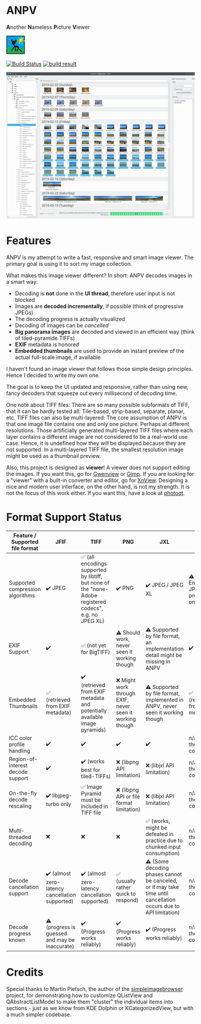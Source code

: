 # ANPV

**A**nother **N**ameless **P**icture **V**iewer

<img src="images/ANPV.png" height="50" alt="ANPV Icon">

[![Build Status](https://dev.azure.com/tommbrt/tommbrt/_apis/build/status/derselbst.ANPV?branchName=master)](https://dev.azure.com/tommbrt/tommbrt/_build/latest?definitionId=7&branchName=master)
[![build result](https://build.opensuse.org/projects/home:derselbst/packages/anpv/badge.svg?type=percent)](https://build.opensuse.org/package/show/home:derselbst/anpv)

![ANPV Screenshot](ANPV.png)

# Features

ANPV is my attempt to write a fast, responsive and smart image viewer. The primary goal is using it to sort my image collection.

What makes this image viewer different? In short: ANPV decodes images in a smart way:

* Decoding is **not** done in the **UI thread**, therefore user input is not blocked
* Images are **decoded incrementally**, if possible (think of progressive JPEGs)
* The decoding progress is actually visualized
* Decoding of images can be *cancelled*
* **Big panorama images** are decoded and viewed in an efficient way (think of tiled-pyramide TIFFs)
* **EXIF** metadata is honored
* **Embedded thumbnails** are used to provide an instant preview of the actual full-scale image, if available

I haven't found an image viewer that follows those simple design principles. Hence I decided to write my own one.

The goal is to keep the UI updated and responsive, rather than using new, fancy decoders that squeeze out every millisecond of decoding time. 

One note about TIFF files: There are so many possible subformats of TIFF, that it can be hardly tested all: Tile-based, strip-based, separate, planar, etc. TIFF files can also be multi-layered: The core assumption of ANPV is that one image file contains one and only one picture. Perhaps at different resolutions. Those artificially generated multi-layered TIFF files where each layer contains a different image are not considered to be a real-world use case. Hence, it is undefined how they will be displayed because they are not supported. In a multi-layered TIFF file, the smallest resolution image might be used as a thumbnail preview.

Also, this project is designed as **viewer**! A viewer does not support editing the images. If you want this, go for [Gwenview](https://userbase.kde.org/Gwenview) or [Gimp](https://www.gimp.org/).  If you are looking for a "viewer" with a built-in converter and editor, go for [XnView](https://www.xnview.com/en/). Designing a nice and modern user interface, on the other hand, is not my strength. It is not the focus of this work either. If you want this, have a look at [photoqt](https://photoqt.org/).

# Format Support Status

| Feature / Supported file format | JFIF | TIFF | PNG | JXL | RAWs |
|---|---|---|---|---|---|
| Supported compression algorithms | ✔️ JPEG | ✅ (all encodings supported by libtiff, but none of the "none-Adobe registered codecs", e.g. no JPEG XL) | ✔️ PNG | ✔️ JPEG / JPEG XL | ⚠️ Embedded JPEG previews only! | 
| EXIF Support |  ✔️ | ✅ (not yet for BigTIFF) | ⚠️ Should work, never seen it working though | ⚠️ Supported by file format, an implementation detail might be missing in ANPV | ✔️
| Embedded Thumbnails |  ✅ (retrieved from EXIF metadata) | ✔️ (retrieved from EXIF metadata and potentially available image pyramids) | ❌ Might work through EXIF, never seen it working though | ⚠️ Supported by file format, implemented in ANPV, never seen it working though | ✅ (retrieved from EXIF metadata) |
| ICC color profile handling | ✔️ | ✔️ | ✔️ | ✔️ | n/a, check the JFIF column |
| Region-of-interest decode support | ✔️ | ✔️ (works best for tiled-TIFFs) | ❌ (libpng API limitation) | ❌ (libjxl API limitation) | n/a, check the JFIF column |
| On-the-fly decode rescaling | ✔️ libjpeg-turbo only | ✅ Image Pyramid must be included in TIFF file | ❌ (libpng API or file format limitation) | ❌ (libjxl API limitation) | n/a, check the JFIF column |
| Multi-threaded decoding | ❌ | ❌ | ❌ | ✅ (works, might be defeated in practice due to chunked input consumption) | n/a, check the JFIF column |
| Decode cancellation support | ✔️ (almost zero-latency cancellation supported) | ✔️ (almost zero-latency cancellation supported) | ✅ (usually rather quick to respond) | ⚠️ (Some decoding phases cannot be canceled, or it may take time until cancellation occurs due to API limitation) | n/a, check the JFIF column |
| Decode progress known | ⚠️ (progress is guessed and may be inaccurate) | ✔️ (Progress works reliably) | ✔️ (Progress works reliably) | ✔️ (Progress works reliably) | n/a, check the JFIF column |


# Credits

Special thanks to Martin Pietsch, the author of the [simpleimagebrowser](https://github.com/pmfoss/simpleimagebrowser) project, for demonstrating how to customize QListView and QAbstractListModel to make them "cluster" the individual items into sections - just as we know from KDE Dolphin or KCategorizedView, but with a much simpler codebase.
